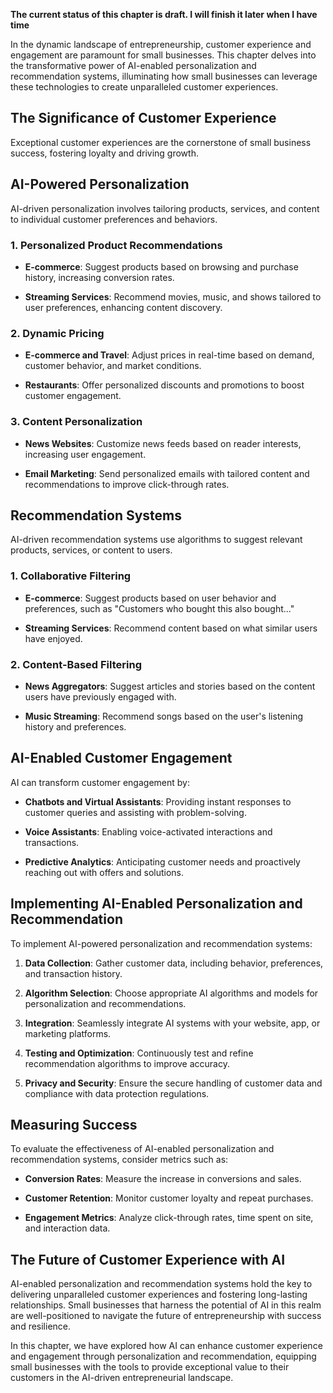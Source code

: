 **The current status of this chapter is draft. I will finish it later when I have time**

In the dynamic landscape of entrepreneurship, customer experience and engagement are paramount for small businesses. This chapter delves into the transformative power of AI-enabled personalization and recommendation systems, illuminating how small businesses can leverage these technologies to create unparalleled customer experiences.

The Significance of Customer Experience
---------------------------------------

Exceptional customer experiences are the cornerstone of small business success, fostering loyalty and driving growth.

AI-Powered Personalization
--------------------------

AI-driven personalization involves tailoring products, services, and content to individual customer preferences and behaviors.

### 1. **Personalized Product Recommendations**

* **E-commerce**: Suggest products based on browsing and purchase history, increasing conversion rates.

* **Streaming Services**: Recommend movies, music, and shows tailored to user preferences, enhancing content discovery.

### 2. **Dynamic Pricing**

* **E-commerce and Travel**: Adjust prices in real-time based on demand, customer behavior, and market conditions.

* **Restaurants**: Offer personalized discounts and promotions to boost customer engagement.

### 3. **Content Personalization**

* **News Websites**: Customize news feeds based on reader interests, increasing user engagement.

* **Email Marketing**: Send personalized emails with tailored content and recommendations to improve click-through rates.

Recommendation Systems
----------------------

AI-driven recommendation systems use algorithms to suggest relevant products, services, or content to users.

### 1. **Collaborative Filtering**

* **E-commerce**: Suggest products based on user behavior and preferences, such as "Customers who bought this also bought..."

* **Streaming Services**: Recommend content based on what similar users have enjoyed.

### 2. **Content-Based Filtering**

* **News Aggregators**: Suggest articles and stories based on the content users have previously engaged with.

* **Music Streaming**: Recommend songs based on the user's listening history and preferences.

AI-Enabled Customer Engagement
------------------------------

AI can transform customer engagement by:

* **Chatbots and Virtual Assistants**: Providing instant responses to customer queries and assisting with problem-solving.

* **Voice Assistants**: Enabling voice-activated interactions and transactions.

* **Predictive Analytics**: Anticipating customer needs and proactively reaching out with offers and solutions.

Implementing AI-Enabled Personalization and Recommendation
----------------------------------------------------------

To implement AI-powered personalization and recommendation systems:

1. **Data Collection**: Gather customer data, including behavior, preferences, and transaction history.

2. **Algorithm Selection**: Choose appropriate AI algorithms and models for personalization and recommendations.

3. **Integration**: Seamlessly integrate AI systems with your website, app, or marketing platforms.

4. **Testing and Optimization**: Continuously test and refine recommendation algorithms to improve accuracy.

5. **Privacy and Security**: Ensure the secure handling of customer data and compliance with data protection regulations.

Measuring Success
-----------------

To evaluate the effectiveness of AI-enabled personalization and recommendation systems, consider metrics such as:

* **Conversion Rates**: Measure the increase in conversions and sales.

* **Customer Retention**: Monitor customer loyalty and repeat purchases.

* **Engagement Metrics**: Analyze click-through rates, time spent on site, and interaction data.

The Future of Customer Experience with AI
-----------------------------------------

AI-enabled personalization and recommendation systems hold the key to delivering unparalleled customer experiences and fostering long-lasting relationships. Small businesses that harness the potential of AI in this realm are well-positioned to navigate the future of entrepreneurship with success and resilience.

In this chapter, we have explored how AI can enhance customer experience and engagement through personalization and recommendation, equipping small businesses with the tools to provide exceptional value to their customers in the AI-driven entrepreneurial landscape.
